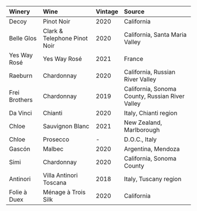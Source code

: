 |Winery|Wine|Vintage|Source|
|:---|:---|:---|:---|
|Decoy|Pinot Noir|2020|California|
|Belle Glos|Clark & Telephone Pinot Noir|2020|California, Santa Maria Valley|
|Yes Way Rosé|Yes Way Rosé|2021|France|
|Raeburn|Chardonnay|2020|California, Russian River Valley|
|Frei Brothers|Chardonnay|2019|California, Sonoma County, Russian River Valley|
|Da Vinci|Chianti|2020|Italy, Chianti region|
|Chloe|Sauvignon Blanc|2021|New Zealand, Marlborough|
|Chloe|Prosecco|-|D.O.C., Italy|
|Gascón|Malbec|2020|Argentina, Mendoza|
|Simi|Chardonnay|2020|California, Sonoma County|
|Antinori|Villa Antinori Toscana|2018|Italy, Tuscany region|
|Folie à Duex|Ménage à Trois Silk|2020|California|
